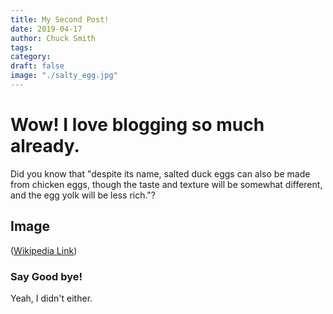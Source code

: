 ```yaml
---
title: My Second Post!
date: 2019-04-17
author: Chuck Smith
tags:
category:
draft: false
image: "./salty_egg.jpg"
---
```


# Wow! I love blogging so much already.

Did you know that "despite its name, salted duck eggs can also be made from
chicken eggs, though the taste and texture will be somewhat different, and the
egg yolk will be less rich."?

## Image

([Wikipedia Link](http://en.wikipedia.org/wiki/Salted_duck_egg))

### Say Good bye!

Yeah, I didn't either.
